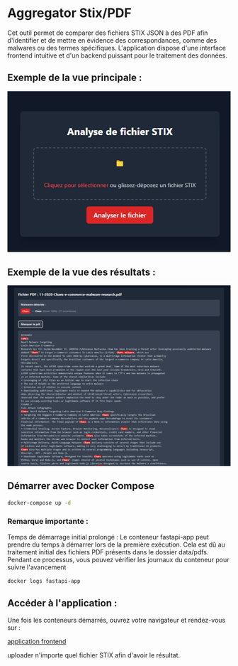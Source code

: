# **Aggregator Stix/PDF**
Cet outil permet de comparer des fichiers STIX JSON à des PDF afin d'identifier et de mettre en évidence des correspondances, comme des malwares ou des termes spécifiques. L'application dispose d'une interface frontend intuitive et d'un backend puissant pour le traitement des données.

## Exemple de la vue principale :
![frondend](doc/frontend-1.png)

## Exemple de la vue des résultats :
![frondend](doc/frontend-2.png)

## Démarrer avec Docker Compose


```bash
docker-compose up -d
```

### Remarque importante :
Temps de démarrage initial prolongé : Le conteneur fastapi-app peut prendre du temps à démarrer lors de la première exécution. Cela est dû au traitement initial des fichiers PDF présents dans le dossier data/pdfs.
Pendant ce processus, vous pouvez vérifier les journaux du conteneur pour suivre l'avancement 

```bash	
docker logs fastapi-app
```

## Accéder à l'application :

Une fois les conteneurs démarrés, ouvrez votre navigateur et rendez-vous sur :

 [application frontend](http://localhost:80)

uploader n'importe quel fichier STIX afin d'avoir le résultat.

<!-- # Launch backend

cd backend
python3 -m pip install -r requirements.txt
uvicorn main:app --reload

# Launch frontend

cd frontend
npm install
npm run dev -->